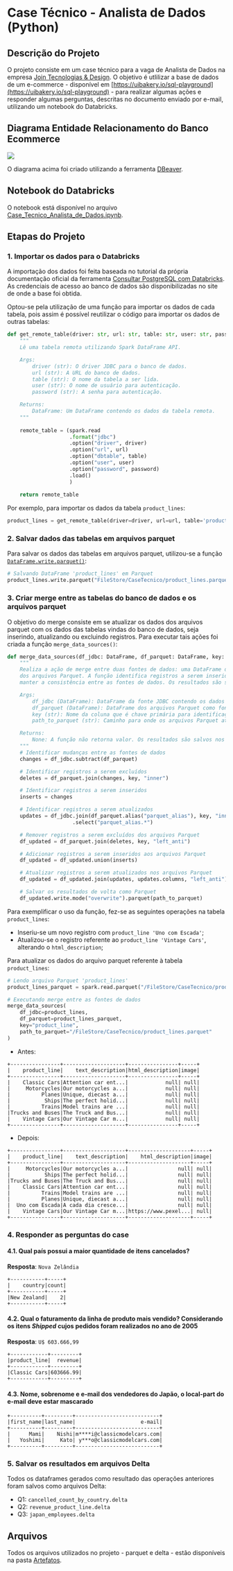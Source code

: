 # Case Técnico - Analista de Dados (Python)

## Descrição do Projeto

O projeto consiste em um case técnico para a vaga de Analista de Dados na empresa [Join Tecnologias & Design](https://www.linkedin.com/company/join-ti/). O objetivo é utlilizar a base de dados de um e-commerce - disponível em  [https://uibakery.io/sql-playground](https://uibakery.io/sql-playground) - para realizar algumas ações e responder algumas perguntas, descritas no documento enviado por e-mail, utilizando um notebook do Databricks.

## Diagrama Entidade Relacionamento do Banco Ecommerce

![](Artefatos/ER_Diagram.png)

O diagrama acima foi criado utilizando a ferramenta [DBeaver](https://dbeaver.io/).

## Notebook do Databricks

O notebook está disponível no arquivo [Case_Tecnico_Analista_de_Dados.ipynb](Case_Tecnico_Analista_de_Dados.ipynb).

## Etapas do Projeto

### 1. Importar os dados para o Databricks

A importação dos dados foi feita baseada no tutorial da própria documentação oficial da ferramenta [Consultar PostgreSQL com Databricks](https://docs.databricks.com/pt/external-data/postgresql.html). As credenciais de acesso ao banco de dados são disponibilizadas no site de onde a base foi obtida.

Optou-se pela utilização de uma função para importar os dados de cada tabela, pois assim é possível reutilizar o código para importar os dados de outras tabelas:

```python
def get_remote_table(driver: str, url: str, table: str, user: str, password: str) -> DataFrame:
    """
    Lê uma tabela remota utilizando Spark DataFrame API.

    Args:
        driver (str): O driver JDBC para o banco de dados.
        url (str): A URL do banco de dados.
        table (str): O nome da tabela a ser lida.
        user (str): O nome de usuário para autenticação.
        password (str): A senha para autenticação.

    Returns:
        DataFrame: Um DataFrame contendo os dados da tabela remota.
    """
    
    remote_table = (spark.read
                    .format("jdbc")
                    .option("driver", driver)
                    .option("url", url)
                    .option("dbtable", table)
                    .option("user", user)
                    .option("password", password)
                    .load()
                    )
    
    return remote_table
```

Por exemplo, para importar os dados da tabela `product_lines`:

```python
product_lines = get_remote_table(driver=driver, url=url, table='product_lines', user=user, password=password)
```

### 2. Salvar dados das tabelas em arquivos parquet

Para salvar os dados das tabelas em arquivos parquet, utilizou-se a função [`DataFrame.write.parquet()`](https://spark.apache.org/docs/latest/api/python/reference/pyspark.sql/api/pyspark.sql.DataFrameWriter.parquet.html):

```python
# Salvando DataFrame 'product_lines' em Parquet
product_lines.write.parquet("FileStore/CaseTecnico/product_lines.parquet")
```

### 3. Criar merge entre as tabelas do banco de dados e os arquivos parquet

O objetivo do merge consiste em se atualizar os dados dos arquivos parquet com os dados das tabelas vindas do banco de dados, seja inserindo, atualizando ou excluindo registros. Para executar tais ações foi criada a função `merge_data_sources()`:

```python
def merge_data_sources(df_jdbc: DataFrame, df_parquet: DataFrame, key: str, path_to_parquet: str) -> None:
    """
    Realiza a ação de merge entre duas fontes de dados: uma DataFrame da fonte JDBC e outra DataFrame
    dos arquivos Parquet. A função identifica registros a serem inseridos, atualizados e excluídos para
    manter a consistência entre as fontes de dados. Os resultados são salvos como arquivos Parquet.

    Args:
        df_jdbc (DataFrame): DataFrame da fonte JDBC contendo os dados atualizados.
        df_parquet (DataFrame): DataFrame dos arquivos Parquet como fonte de armazenamento local.
        key (str): Nome da coluna que é chave primária para identificação de registros.
        path_to_parquet (str): Caminho para onde os arquivos Parquet atualizados serão salvos.

    Returns:
        None: A função não retorna valor. Os resultados são salvos nos arquivos Parquet especificados.
    """
    # Identificar mudanças entre as fontes de dados
    changes = df_jdbc.subtract(df_parquet)

    # Identificar registros a serem excluídos
    deletes = df_parquet.join(changes, key, "inner")

    # Identificar registros a serem inseridos
    inserts = changes

    # Identificar registros a serem atualizados
    updates = df_jdbc.join(df_parquet.alias("parquet_alias"), key, "inner") \
                     .select("parquet_alias.*")

    # Remover registros a serem excluídos dos arquivos Parquet
    df_updated = df_parquet.join(deletes, key, "left_anti")

    # Adicionar registros a serem inseridos aos arquivos Parquet
    df_updated = df_updated.union(inserts)

    # Atualizar registros a serem atualizados nos arquivos Parquet
    df_updated = df_updated.join(updates, updates.columns, "left_anti")

    # Salvar os resultados de volta como Parquet
    df_updated.write.mode("overwrite").parquet(path_to_parquet)
```

Para exemplificar o uso da função, fez-se as seguintes operações na tabela `product_lines`:

- Inseriu-se um novo registro com `product_line 'Uno com Escada'`;
- Atualizou-se o registro referente ao `product_line 'Vintage Cars'`, alterando o `html_description`;

Para atualizar os dados do arquivo parquet referente à tabela `product_lines`:

```python
# Lendo arquivo Parquet 'product_lines'
product_lines_parquet = spark.read.parquet("/FileStore/CaseTecnico/product_lines.parquet")

# Executando merge entre as fontes de dados
merge_data_sources(
    df_jdbc=product_lines, 
    df_parquet=product_lines_parquet, 
    key="product_line", 
    path_to_parquet="/FileStore/CaseTecnico/product_lines.parquet"
)
```

- Antes:

```text
+----------------+--------------------+----------------+-----+
|    product_line|    text_description|html_description|image|
+----------------+--------------------+----------------+-----+
|    Classic Cars|Attention car ent...|            null| null|
|     Motorcycles|Our motorcycles a...|            null| null|
|          Planes|Unique, diecast a...|            null| null|
|           Ships|The perfect holid...|            null| null|
|          Trains|Model trains are ...|            null| null|
|Trucks and Buses|The Truck and Bus...|            null| null|
|    Vintage Cars|Our Vintage Car m...|            null| null|
+----------------+--------------------+----------------+-----+
```

- Depois:

```text
+----------------+--------------------+--------------------+-----+
|    product_line|    text_description|    html_description|image|
+----------------+--------------------+--------------------+-----+
|     Motorcycles|Our motorcycles a...|                null| null|
|           Ships|The perfect holid...|                null| null|
|Trucks and Buses|The Truck and Bus...|                null| null|
|    Classic Cars|Attention car ent...|                null| null|
|          Trains|Model trains are ...|                null| null|
|          Planes|Unique, diecast a...|                null| null|
|  Uno com Escada|A cada dia cresce...|                null| null|
|    Vintage Cars|Our Vintage Car m...|https://www.pexel...| null|
+----------------+--------------------+--------------------+-----+
```

### 4. Responder as perguntas do case

#### 4.1. Qual país possui a maior quantidade de itens cancelados?

**Resposta**: `Nova Zelândia`

```text
+-----------+-----+
|    country|count|
+-----------+-----+
|New Zealand|    2|
+-----------+-----+
```

#### 4.2. Qual o faturamento da linha de produto mais vendido? Considerando os itens *Shipped* cujos pedidos foram realizados no ano de 2005

**Resposta**: `U$ 603.666,99`

```text
+------------+---------+
|product_line|  revenue|
+------------+---------+
|Classic Cars|603666.99|
+------------+---------+
```

#### 4.3. Nome, sobrenome e e-mail dos vendedores do Japão, o local-part do e-mail deve estar mascarado

```text
+----------+---------+---------------------------+
|first_name|last_name|                     e-mail|
+----------+---------+---------------------------+
|      Mami|    Nishi|m****i@classicmodelcars.com|
|   Yoshimi|     Kato| y***o@classicmodelcars.com|
+----------+---------+---------------------------+
```

### 5. Salvar os resultados em arquivos Delta

Todos os dataframes gerados como resultado das operações anteriores foram salvos como arquivos Delta:

- Q1: `cancelled_count_by_country.delta`
- Q2: `revenue_product_line.delta`
- Q3: `japan_employees.delta`

## Arquivos

Todos os arquivos utilizados no projeto - parquet e delta - estão disponíveis na pasta [Artefatos](Artefatos).

